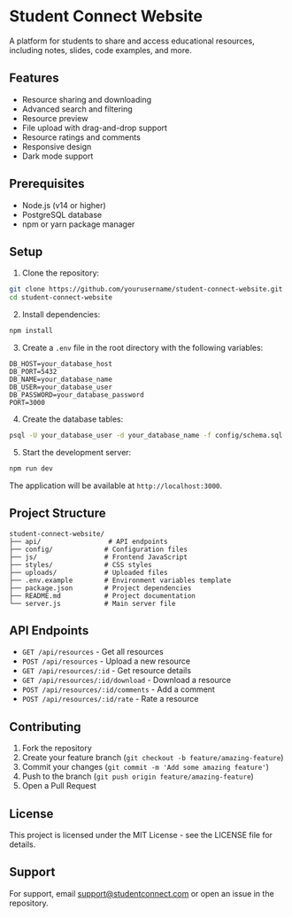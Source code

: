 # Student Connect Website

A platform for students to share and access educational resources, including notes, slides, code examples, and more.

## Features

- Resource sharing and downloading
- Advanced search and filtering
- Resource preview
- File upload with drag-and-drop support
- Resource ratings and comments
- Responsive design
- Dark mode support

## Prerequisites

- Node.js (v14 or higher)
- PostgreSQL database
- npm or yarn package manager

## Setup

1. Clone the repository:
```bash
git clone https://github.com/yourusername/student-connect-website.git
cd student-connect-website
```

2. Install dependencies:
```bash
npm install
```

3. Create a `.env` file in the root directory with the following variables:
```env
DB_HOST=your_database_host
DB_PORT=5432
DB_NAME=your_database_name
DB_USER=your_database_user
DB_PASSWORD=your_database_password
PORT=3000
```

4. Create the database tables:
```bash
psql -U your_database_user -d your_database_name -f config/schema.sql
```

5. Start the development server:
```bash
npm run dev
```

The application will be available at `http://localhost:3000`.

## Project Structure

```
student-connect-website/
├── api/                 # API endpoints
├── config/             # Configuration files
├── js/                 # Frontend JavaScript
├── styles/             # CSS styles
├── uploads/            # Uploaded files
├── .env.example        # Environment variables template
├── package.json        # Project dependencies
├── README.md           # Project documentation
└── server.js           # Main server file
```

## API Endpoints

- `GET /api/resources` - Get all resources
- `POST /api/resources` - Upload a new resource
- `GET /api/resources/:id` - Get resource details
- `GET /api/resources/:id/download` - Download a resource
- `POST /api/resources/:id/comments` - Add a comment
- `POST /api/resources/:id/rate` - Rate a resource

## Contributing

1. Fork the repository
2. Create your feature branch (`git checkout -b feature/amazing-feature`)
3. Commit your changes (`git commit -m 'Add some amazing feature'`)
4. Push to the branch (`git push origin feature/amazing-feature`)
5. Open a Pull Request

## License

This project is licensed under the MIT License - see the LICENSE file for details.

## Support

For support, email support@studentconnect.com or open an issue in the repository. 